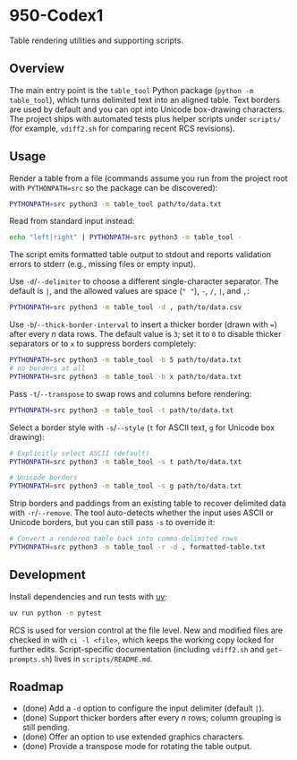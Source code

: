# 950-Codex1

Table rendering utilities and supporting scripts.

## Overview

The main entry point is the `table_tool` Python package (`python -m table_tool`), which turns delimited text into an aligned table. Text borders are used by default and you can opt into Unicode box-drawing characters. The project ships with automated tests plus helper scripts under `scripts/` (for example, `vdiff2.sh` for comparing recent RCS revisions).

## Usage

Render a table from a file (commands assume you run from the project root with `PYTHONPATH=src` so the package can be discovered):

```bash
PYTHONPATH=src python3 -m table_tool path/to/data.txt
```

Read from standard input instead:

```bash
echo "left|right" | PYTHONPATH=src python3 -m table_tool -
```

The script emits formatted table output to stdout and reports validation errors to stderr (e.g., missing files or empty input).

Use `-d`/`--delimiter` to choose a different single-character separator. The default is `|`, and the allowed values are space (`" "`), `-`, `/`, `|`, and `,`:

```bash
PYTHONPATH=src python3 -m table_tool -d , path/to/data.csv
```

Use `-b`/`--thick-border-interval` to insert a thicker border (drawn with `=`) after every _n_ data rows. The default value is `3`; set it to `0` to disable thicker separators or to `x` to suppress borders completely:

```bash
PYTHONPATH=src python3 -m table_tool -b 5 path/to/data.txt
# no borders at all
PYTHONPATH=src python3 -m table_tool -b x path/to/data.txt
```

Pass `-t`/`--transpose` to swap rows and columns before rendering:

```bash
PYTHONPATH=src python3 -m table_tool -t path/to/data.txt
```

Select a border style with `-s`/`--style` (`t` for ASCII text, `g` for Unicode box drawing):

```bash
# Explicitly select ASCII (default)
PYTHONPATH=src python3 -m table_tool -s t path/to/data.txt

# Unicode borders
PYTHONPATH=src python3 -m table_tool -s g path/to/data.txt
```

Strip borders and paddings from an existing table to recover delimited data with `-r`/`--remove`. The tool auto-detects whether the input uses ASCII or Unicode borders, but you can still pass `-s` to override it:

```bash
# Convert a rendered table back into comma-delimited rows
PYTHONPATH=src python3 -m table_tool -r -d , formatted-table.txt
```

## Development

Install dependencies and run tests with [uv](https://github.com/astral-sh/uv):

```bash
uv run python -m pytest
```

RCS is used for version control at the file level. New and modified files are checked in with `ci -l <file>`, which keeps the working copy locked for further edits. Script-specific documentation (including `vdiff2.sh` and `get-prompts.sh`) lives in `scripts/README.md`.

## Roadmap

- (done) Add a `-d` option to configure the input delimiter (default `|`).
- (done) Support thicker borders after every _n_ rows; column grouping is still pending.
- (done) Offer an option to use extended graphics characters.
- (done) Provide a transpose mode for rotating the table output.
